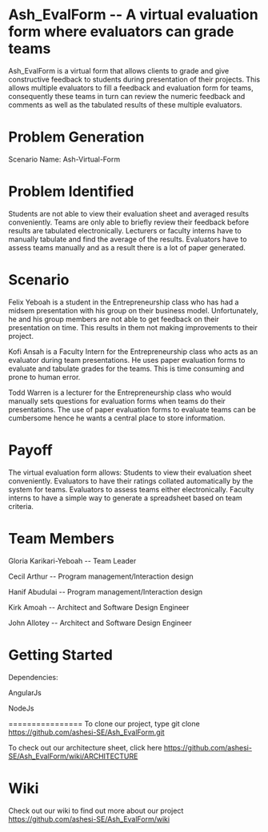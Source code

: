 Ash_EvalForm -- A virtual evaluation form where evaluators can grade teams
============

Ash_EvalForm is a virtual form that allows clients to grade and give constructive feedback to students during presentation of their projects. This allows multiple evaluators to fill a feedback and evaluation form for teams, consequently these teams in turn can review the numeric feedback and comments as well as the tabulated results of these multiple evaluators.

Problem Generation
====================
Scenario Name: Ash-Virtual-Form 

Problem Identified
==================
Students are not able to view their evaluation sheet and averaged results conveniently.
Teams are only able to briefly review their feedback before results are tabulated electronically.
Lecturers or faculty interns have to manually tabulate and find the average of the results.
Evaluators have to assess teams manually and as a result there is a lot of paper generated.

Scenario
========
Felix Yeboah is a student in the Entrepreneurship class who has had a midsem presentation with his group on their business model. Unfortunately, he and his group members are not able to get feedback on their presentation on time. This results in them not making improvements to their project.

Kofi Ansah is a Faculty Intern for the Entrepreneurship class who acts as an evaluator during team presentations. He uses paper evaluation forms to evaluate and tabulate grades for the teams. This is time consuming and prone to human error. 

Todd Warren is a lecturer for the Entrepreneurship class who would manually sets questions for evaluation forms when teams do their presentations. The use of paper evaluation forms to evaluate teams can be cumbersome hence he wants a central place to store information. 

Payoff
======
The virtual evaluation form allows:
Students to view their evaluation sheet conveniently.
Evaluators to have their ratings collated automatically by the system for teams.
Evaluators to assess teams either electronically.
Faculty interns to have a simple way to generate a spreadsheet based on team criteria.

Team Members
============
Gloria Karikari-Yeboah -- Team Leader

Cecil Arthur -- Program management/Interaction design

Hanif Abudulai -- Program management/Interaction design

Kirk Amoah -- Architect and Software Design Engineer

John Allotey -- Architect and Software Design Engineer

Getting Started
===============
Dependencies:

AngularJs

NodeJs

================
To clone our project, type git clone 
https://github.com/ashesi-SE/Ash_EvalForm.git

To check out our architecture sheet, click here
https://github.com/ashesi-SE/Ash_EvalForm/wiki/ARCHITECTURE

Wiki
===
Check out our wiki to find out more about our project 
https://github.com/ashesi-SE/Ash_EvalForm/wiki

